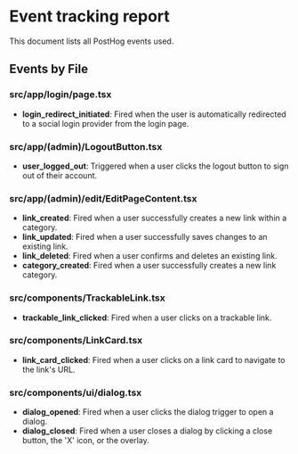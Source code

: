 # Event tracking report

This document lists all PostHog events used.

## Events by File

### src/app/login/page.tsx

- **login_redirect_initiated**: Fired when the user is automatically redirected to a social login provider from the login page.

### src/app/(admin)/LogoutButton.tsx

- **user_logged_out**: Triggered when a user clicks the logout button to sign out of their account.

### src/app/(admin)/edit/EditPageContent.tsx

- **link_created**: Fired when a user successfully creates a new link within a category.
- **link_updated**: Fired when a user successfully saves changes to an existing link.
- **link_deleted**: Fired when a user confirms and deletes an existing link.
- **category_created**: Fired when a user successfully creates a new link category.

### src/components/TrackableLink.tsx

- **trackable_link_clicked**: Fired when a user clicks on a trackable link.

### src/components/LinkCard.tsx

- **link_card_clicked**: Fired when a user clicks on a link card to navigate to the link's URL.

### src/components/ui/dialog.tsx

- **dialog_opened**: Fired when a user clicks the dialog trigger to open a dialog.
- **dialog_closed**: Fired when a user closes a dialog by clicking a close button, the 'X' icon, or the overlay.
